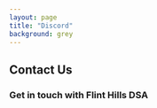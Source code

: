 ```yaml
---
layout: page
title: "Discord"
background: grey
---
```


<div class="row">
  <div class="col-lg-12 text-center">
    <h2 class="section-heading text-uppercase">Contact Us</h2>
    <h3 class="section-subheading text-muted">Get in touch with Flint Hills DSA</h3>
  </div>
</div>

<div class="row justify-content-center">
  <div class="col-lg-8">
    <style>
    /* Force Action Network forms into single column layout */
    #can_embed_form.can_float.can_768 {
      display: block !important;
    }

    /* Override the two-column layout */
    #form_col1, #form_col2 {
      float: none !important;
      width: 100% !important;
      clear: both !important;
      margin-right: 0 !important;
      margin-left: 0 !important;
      display: block !important;
    }

    /* Stack form fields on top */
    #form_col1 {
      margin-bottom: 30px !important;
    }

    /* Submit section goes below */
    #form_col2 {
      margin-top: 20px !important;
      padding-top: 20px !important;
      border-top: 1px solid #e0e0e0;
    }

    /* Make submit button full width */
    #form_col2 input[type="submit"] {
      width: 100% !important;
      max-width: none !important;
      display: block !important;
      margin: 0 auto !important;
      padding: 15px 20px !important;
      font-size: 16px !important;
    }

    /* Clear any floats */
    .clear {
      clear: both !important;
    }

    /* Center the form */
    .can_embed_form {
      max-width: 100%;
      margin: 0 auto;
    }
    </style>

    <link href='https://actionnetwork.org/css/style-embed-whitelabel-v3.css' rel='stylesheet' type='text/css' />
    <script src='https://actionnetwork.org/widgets/v5/form/contact-us-173?format=js&source=widget'></script>
    <div id='can-form-area-contact-us-173' style='width: 100%'><!-- this div is the target for our HTML insertion --></div>
  </div>
</div>
